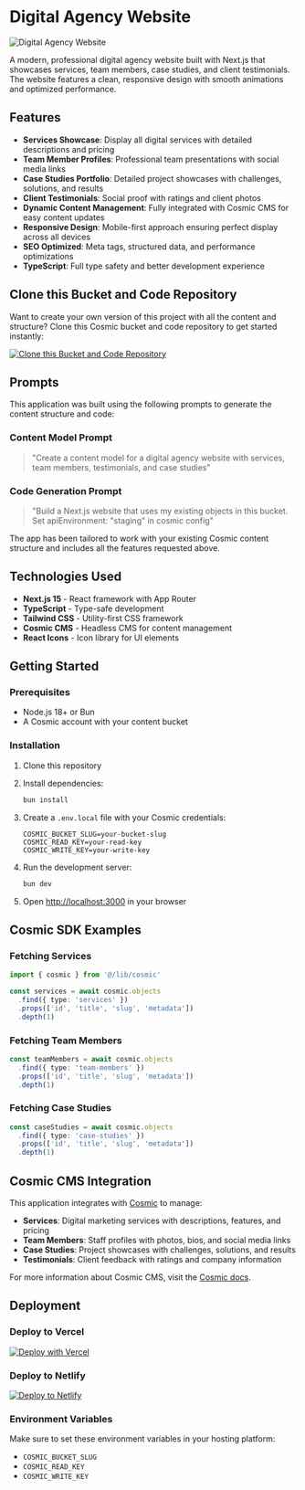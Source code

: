 # Digital Agency Website

![Digital Agency Website](https://imgix.cosmicjs.com/fa3b88d0-63ed-11f0-a051-23c10f41277a-photo-1414235077428-338989a2e8c0-1752853419599.jpg?w=1200&h=300&fit=crop&auto=format,compress)

A modern, professional digital agency website built with Next.js that showcases services, team members, case studies, and client testimonials. The website features a clean, responsive design with smooth animations and optimized performance.

## Features

- **Services Showcase**: Display all digital services with detailed descriptions and pricing
- **Team Member Profiles**: Professional team presentations with social media links
- **Case Studies Portfolio**: Detailed project showcases with challenges, solutions, and results
- **Client Testimonials**: Social proof with ratings and client photos
- **Dynamic Content Management**: Fully integrated with Cosmic CMS for easy content updates
- **Responsive Design**: Mobile-first approach ensuring perfect display across all devices
- **SEO Optimized**: Meta tags, structured data, and performance optimizations
- **TypeScript**: Full type safety and better development experience

## Clone this Bucket and Code Repository

Want to create your own version of this project with all the content and structure? Clone this Cosmic bucket and code repository to get started instantly:

[![Clone this Bucket and Code Repository](https://img.shields.io/badge/Clone%20this%20Bucket-29abe2?style=for-the-badge&logo=cosmic&logoColor=white)](https://app.cosmic-staging.com/projects/new?clone_bucket=687a6a5c7ce43d105ef5eba2&clone_repository=687a6ca57ce43d105ef5ebc3)

## Prompts

This application was built using the following prompts to generate the content structure and code:

### Content Model Prompt

> "Create a content model for a digital agency website with services, team members, testimonials, and case studies"

### Code Generation Prompt

> "Build a Next.js website that uses my existing objects in this bucket. Set apiEnvironment: "staging" in cosmic config"

The app has been tailored to work with your existing Cosmic content structure and includes all the features requested above.

## Technologies Used

- **Next.js 15** - React framework with App Router
- **TypeScript** - Type-safe development
- **Tailwind CSS** - Utility-first CSS framework
- **Cosmic CMS** - Headless CMS for content management
- **React Icons** - Icon library for UI elements

## Getting Started

### Prerequisites

- Node.js 18+ or Bun
- A Cosmic account with your content bucket

### Installation

1. Clone this repository
2. Install dependencies:
   ```bash
   bun install
   ```

3. Create a `.env.local` file with your Cosmic credentials:
   ```env
   COSMIC_BUCKET_SLUG=your-bucket-slug
   COSMIC_READ_KEY=your-read-key
   COSMIC_WRITE_KEY=your-write-key
   ```

4. Run the development server:
   ```bash
   bun dev
   ```

5. Open [http://localhost:3000](http://localhost:3000) in your browser

## Cosmic SDK Examples

### Fetching Services
```typescript
import { cosmic } from '@/lib/cosmic'

const services = await cosmic.objects
  .find({ type: 'services' })
  .props(['id', 'title', 'slug', 'metadata'])
  .depth(1)
```

### Fetching Team Members
```typescript
const teamMembers = await cosmic.objects
  .find({ type: 'team-members' })
  .props(['id', 'title', 'slug', 'metadata'])
  .depth(1)
```

### Fetching Case Studies
```typescript
const caseStudies = await cosmic.objects
  .find({ type: 'case-studies' })
  .props(['id', 'title', 'slug', 'metadata'])
  .depth(1)
```

## Cosmic CMS Integration

This application integrates with [Cosmic](https://www.cosmicjs.com) to manage:

- **Services**: Digital marketing services with descriptions, features, and pricing
- **Team Members**: Staff profiles with photos, bios, and social media links
- **Case Studies**: Project showcases with challenges, solutions, and results
- **Testimonials**: Client feedback with ratings and company information

For more information about Cosmic CMS, visit the [Cosmic docs](https://www.cosmicjs.com/docs).

## Deployment

### Deploy to Vercel

[![Deploy with Vercel](https://vercel.com/button)](https://vercel.com/new/clone?repository-url=https://github.com/yourusername/digital-agency-website)

### Deploy to Netlify

[![Deploy to Netlify](https://www.netlify.com/img/deploy/button.svg)](https://app.netlify.com/start/deploy?repository=https://github.com/yourusername/digital-agency-website)

### Environment Variables

Make sure to set these environment variables in your hosting platform:

- `COSMIC_BUCKET_SLUG`
- `COSMIC_READ_KEY`
- `COSMIC_WRITE_KEY`

<!-- README_END -->